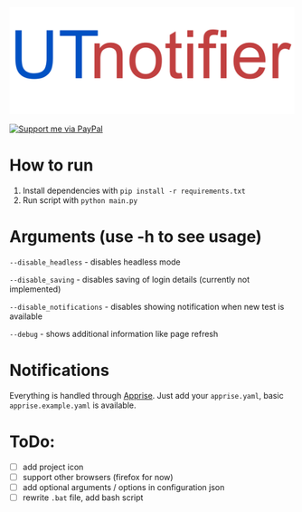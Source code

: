 ![logo](assets/logo.png)

<a href="https://www.paypal.com/donate?hosted_button_id=VKCHVWUV48STE" target="_blank">
<img src="https://janbeta.net/wp-content/uploads/2020/06/Paypal-Donate.png" alt="Support me via PayPal" border="0" width="20%" height="20%"/>
</a>

# How to run
1. Install dependencies with `pip install -r requirements.txt`
2. Run script with `python main.py`

# Arguments (use -h to see usage)
`--disable_headless` - disables headless mode

`--disable_saving` - disables saving of login details (currently not implemented)

`--disable_notifications` - disables showing notification when new test is available

`--debug` - shows additional information like page refresh

# Notifications
Everything is handled through [Apprise](https://github.com/caronc/apprise).
Just add your `apprise.yaml`, basic `apprise.example.yaml` is available.

# ToDo:
- [ ] add project icon
- [ ] support other browsers (firefox for now)
- [ ] add optional arguments / options in configuration json
- [ ] rewrite `.bat` file, add bash script
